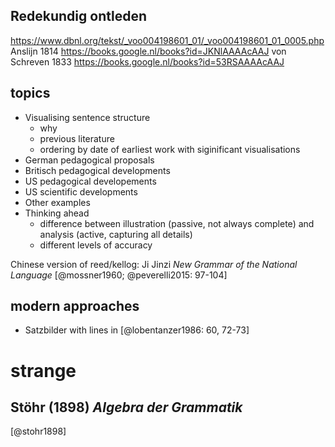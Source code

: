 ## Redekundig ontleden

https://www.dbnl.org/tekst/_voo004198601_01/_voo004198601_01_0005.php
Anslijn 1814 https://books.google.nl/books?id=JKNlAAAAcAAJ
von Schreven 1833 https://books.google.nl/books?id=53RSAAAAcAAJ

## topics

- Visualising sentence structure
  - why
  - previous literature
  - ordering by date of earliest work with siginificant visualisations
- German pedagogical proposals
- Britisch pedagogical developments
- US pedagogical developements
- US scientific developments
- Other examples
- Thinking ahead
  - difference between illustration (passive, not always complete) and analysis (active, capturing all details)
  - different levels of accuracy

Chinese version of reed/kellog: Ji Jinzi *New Grammar of the National Language* [@mossner1960; @peverelli2015: 97-104]

## modern approaches

- Satzbilder with lines in [@lobentanzer1986: 60, 72-73]

# strange

## Stöhr (1898) *Algebra der Grammatik*

[@stohr1898]